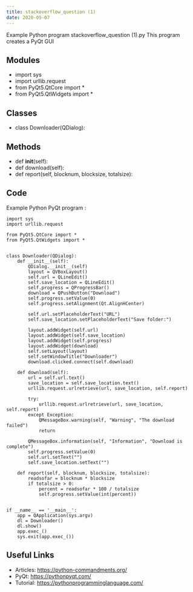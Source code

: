 ```yaml
---
title: stackoverflow_question (1)
date: 2020-05-07
---
```

Example Python program stackoverflow_question (1).py
This program creates a PyQt GUI

## Modules

* import sys
* import urllib.request
* from PyQt5.QtCore import *
* from PyQt5.QtWidgets import *

## Classes

* class Downloader(QDialog):

## Methods

* def __init__(self):
* def download(self):
* def report(self, blocknum, blocksize, totalsize):

## Code

Example Python PyQt program :

    import sys
    import urllib.request
    
    from PyQt5.QtCore import *
    from PyQt5.QtWidgets import *
    
    
    class Downloader(QDialog):
        def __init__(self):
            QDialog.__init__(self)
            layout = QVBoxLayout()
            self.url = QLineEdit()
            self.save_location = QLineEdit()
            self.progress = QProgressBar()
            download = QPushButton("Download")
            self.progress.setValue(0)
            self.progress.setAlignment(Qt.AlignHCenter)
    
            self.url.setPlaceholderText("URL")
            self.save_location.setPlaceholderText("Save folder:")
    
            layout.addWidget(self.url)
            layout.addWidget(self.save_location)
            layout.addWidget(self.progress)
            layout.addWidget(download)
            self.setLayout(layout)
            self.setWindowTitle("Downloader")
            download.clicked.connect(self.download)
    
        def download(self):
            url = self.url.text()
            save_location = self.save_location.text()
            urllib.request.urlretrieve(url, save_location, self.report)
    
            try:
                urllib.request.urlretrieve(url, save_location, self.report)
            except Exception:
                QMessageBox.warning(self, "Warning", "The download failed")
                return
    
            QMessageBox.information(self, "Information", "Download is complete")
            self.progress.setValue(0)
            self.url.setText("")
            self.save_location.setText("")
    
        def report(self, blocknum, blocksize, totalsize):
            readsofar = blocknum * blocksize
            if totalsize > 0:
                percent = readsofar * 100 / totalsize
                self.progress.setValue(int(percent))
    
    
    if __name__ == '__main__':
        app = QApplication(sys.argv)
        dl = Downloader()
        dl.show()
        app.exec_()
        sys.exit(app.exec_())
    

## Useful Links

- Articles: https://python-commandments.org/
- PyQt: https://pythonpyqt.com/
- Tutorial: https://pythonprogramminglanguage.com/
